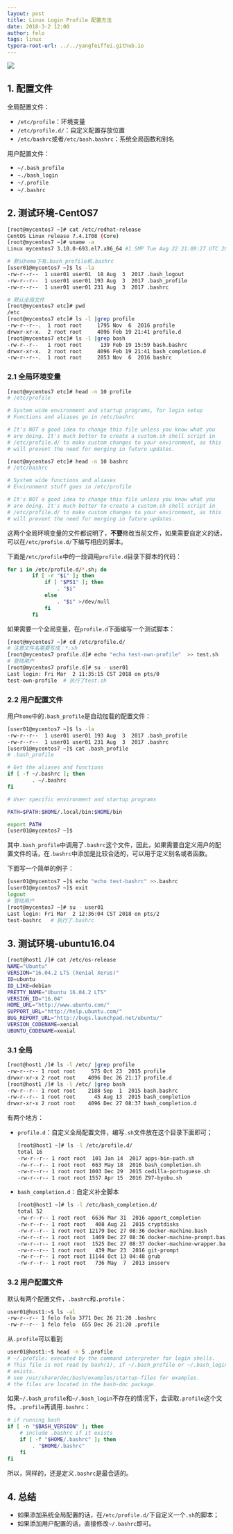 ```yaml
---
layout: post
title: Linux Login Profile 配置方法
date: 2018-3-2 12:00
author: felo
tags: linux
typora-root-url: ../../yangfeiffei.github.io
---
```


![](/images/linux-login-profile/login.png)

## 1. 配置文件

全局配置文件：

- `/etc/profile`：环境变量
- `/etc/profile.d/`：自定义配置存放位置
- `/etc/bashrc`或者`/etc/bash.bashrc`：系统全局函数和别名

用户配置文件：

- `~/.bash_profile`
- `~./bash_login`
- `~/.profile`
- `~/.bashrc`

## 2. 测试环境-CentOS7

```bash
[root@mycentos7 ~]# cat /etc/redhat-release 
CentOS Linux release 7.4.1708 (Core) 
[root@mycentos7 ~]# uname -a
Linux mycentos7 3.10.0-693.el7.x86_64 #1 SMP Tue Aug 22 21:09:27 UTC 2017 x86_64 x86_64 x86_64 GNU/Linux

# 默认home下有.bash_profile和.bashrc
[user01@mycentos7 ~]$ ls -la
-rw-r--r--  1 user01 user01  18 Aug  3  2017 .bash_logout
-rw-r--r--  1 user01 user01 193 Aug  3  2017 .bash_profile
-rw-r--r--  1 user01 user01 231 Aug  3  2017 .bashrc

# 默认全局文件
[root@mycentos7 etc]# pwd
/etc
[root@mycentos7 etc]# ls -l |grep profile
-rw-r--r--.  1 root root     1795 Nov  6  2016 profile
drwxr-xr-x.  2 root root     4096 Feb 19 21:41 profile.d
[root@mycentos7 etc]# ls -l |grep bash
-rw-r--r--   1 root root      139 Feb 19 15:59 bash.bashrc
drwxr-xr-x.  2 root root     4096 Feb 19 21:41 bash_completion.d
-rw-r--r--.  1 root root     2853 Nov  6  2016 bashrc
```

### 2.1 全局环境变量

```bash
[root@mycentos7 etc]# head -n 10 profile
# /etc/profile

# System wide environment and startup programs, for login setup
# Functions and aliases go in /etc/bashrc

# It's NOT a good idea to change this file unless you know what you
# are doing. It's much better to create a custom.sh shell script in
# /etc/profile.d/ to make custom changes to your environment, as this
# will prevent the need for merging in future updates.

[root@mycentos7 etc]# head -n 10 bashrc
# /etc/bashrc

# System wide functions and aliases
# Environment stuff goes in /etc/profile

# It's NOT a good idea to change this file unless you know what you
# are doing. It's much better to create a custom.sh shell script in
# /etc/profile.d/ to make custom changes to your environment, as this
# will prevent the need for merging in future updates.
```

这两个全局环境变量的文件都说明了，**不要**修改当前文件，如果需要自定义的话，可以在`/etc/profile.d/`下编写相应的脚本。

下面是`/etc/profile`中的一段调用`profile.d`目录下脚本的代码：

```bash
for i in /etc/profile.d/*.sh; do
        if [ -r "$i" ]; then
            if [ "$PS1" ]; then
                . "$i"
            else
                . "$i" >/dev/null
            fi
        fi
```

如果需要一个全局变量，在`profile.d`下面编写一个测试脚本：

```bash
[root@mycentos7 ~]# cd /etc/profile.d/
# 注意文件名需要写成：*.sh
[root@mycentos7 profile.d]# echo "echo test-own-profile"  >> test.sh
# 登陆用户
[root@mycentos7 profile.d]# su - user01
Last login: Fri Mar  2 11:35:15 CST 2018 on pts/0
test-own-profile  # 执行了test.sh
```



### 2.2 用户配置文件

用户`home`中的`.bash_profile`是自动加载的配置文件：

```bash
[user01@mycentos7 ~]$ ls -la
-rw-r--r--  1 user01 user01 193 Aug  3  2017 .bash_profile
-rw-r--r--  1 user01 user01 231 Aug  3  2017 .bashrc
[user01@mycentos7 ~]$ cat .bash_profile 
# .bash_profile

# Get the aliases and functions
if [ -f ~/.bashrc ]; then
        . ~/.bashrc
fi

# User specific environment and startup programs

PATH=$PATH:$HOME/.local/bin:$HOME/bin

export PATH
[user01@mycentos7 ~]$ 
```

其中`.bash_profile`中调用了`.bashrc`这个文件，因此，如果需要自定义用户的配置文件的话，在`.bashrc`中添加是比较合适的，可以用于定义别名或者函数。

下面写一个简单的例子：

```bash
[user01@mycentos7 ~]$ echo "echo test-bashrc" >>.bashrc 
[user01@mycentos7 ~]$ exit
logout
# 登陆用户
[root@mycentos7 ~]# su - user01
Last login: Fri Mar  2 12:36:04 CST 2018 on pts/2
test-bashrc   # 执行了.bashrc
```

## 3. 测试环境-ubuntu16.04

```bash
[root@host1 /]# cat /etc/os-release
NAME="Ubuntu"
VERSION="16.04.2 LTS (Xenial Xerus)"
ID=ubuntu
ID_LIKE=debian
PRETTY_NAME="Ubuntu 16.04.2 LTS"
VERSION_ID="16.04"
HOME_URL="http://www.ubuntu.com/"
SUPPORT_URL="http://help.ubuntu.com/"
BUG_REPORT_URL="http://bugs.launchpad.net/ubuntu/"
VERSION_CODENAME=xenial
UBUNTU_CODENAME=xenial
```

### 3.1 全局

```bash
[root@host1 /]# ls -l /etc/ |grep profile
-rw-r--r-- 1 root root     575 Oct 23  2015 profile
drwxr-xr-x 2 root root    4096 Dec 26 21:17 profile.d
[root@host1 /]# ls -l /etc/ |grep bash
-rw-r--r-- 1 root root    2188 Sep  1  2015 bash.bashrc
-rw-r--r-- 1 root root      45 Aug 13  2015 bash_completion
drwxr-xr-x 2 root root    4096 Dec 27 08:37 bash_completion.d
```

有两个地方：

- `profile.d`：自定义全局配置文件，编写`.sh`文件放在这个目录下面即可；

  ```bash
  [root@host1 ~]# ls -l /etc/profile.d/
  total 16
  -rw-r--r-- 1 root root  101 Jan 14  2017 apps-bin-path.sh
  -rw-r--r-- 1 root root  663 May 18  2016 bash_completion.sh
  -rw-r--r-- 1 root root 1003 Dec 29  2015 cedilla-portuguese.sh
  -rw-r--r-- 1 root root 1557 Apr 15  2016 Z97-byobu.sh
  ```

- `bash_completion.d`：自定义补全脚本

  ```bash
  [root@host1 ~]# ls -l /etc/bash_completion.d/
  total 52
  -rw-r--r-- 1 root root  6636 Mar 31  2016 apport_completion
  -rw-r--r-- 1 root root   408 Aug 21  2015 cryptdisks
  -rw-r--r-- 1 root root 12179 Dec 27 08:36 docker-machine.bash
  -rw-r--r-- 1 root root  1469 Dec 27 08:36 docker-machine-prompt.bash
  -rw-r--r-- 1 root root  1525 Dec 27 08:37 docker-machine-wrapper.bash
  -rw-r--r-- 1 root root   439 Mar 23  2016 git-prompt
  -rw-r--r-- 1 root root 11144 Oct 13 04:48 grub
  -rw-r--r-- 1 root root   736 May  7  2013 insserv
  ```

### 3.2 用户配置文件

默认有两个配置文件，`.bashrc`和`.profile`：

```bash
user01@host1:~$ ls -al
-rw-r--r-- 1 felo felo 3771 Dec 26 21:20 .bashrc
-rw-r--r-- 1 felo felo  655 Dec 26 21:20 .profile
```

从`.profile`可以看到

```bash
user01@host1:~$ head -n 5 .profile
# ~/.profile: executed by the command interpreter for login shells.
# This file is not read by bash(1), if ~/.bash_profile or ~/.bash_login
# exists.
# see /usr/share/doc/bash/examples/startup-files for examples.
# the files are located in the bash-doc package.
```

如果`~/.bash_profile`和`~/.bash_login`不存在的情况下，会读取`.profile`这个文件。`.profile`再调用`.bashrc`：

```bash
# if running bash
if [ -n "$BASH_VERSION" ]; then
    # include .bashrc if it exists
    if [ -f "$HOME/.bashrc" ]; then
        . "$HOME/.bashrc"
    fi
fi
```

所以，同样的，还是定义`.bashrc`是最合适的。

## 4. 总结

- 如果添加系统全局配置的话，在`/etc/profile.d/`下自定义一个`.sh`的脚本；
- 如果添加用户配置的话，直接修改`~/.bashrc`即可。

